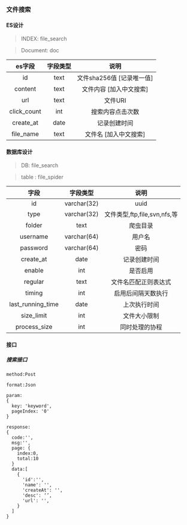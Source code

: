 ### 文件搜索


#### ES设计
 
> INDEX: file_search

> Document: doc

|es字段|字段类型|说明|
|:----:|:----:|:----:|
|id        |text   | 文件sha256值 [记录唯一值] |
|content   |text   | 文件内容 [加入中文搜索]    |
|url       |text   | 文件URI                  |
|click_count|int    | 搜索内容点击次数           | 
|create_at  |date   | 记录创建时间              |
|file_name  |text   | 文件名 [加入中文搜索]     |


#### 数据库设计

> DB: file_search

> table : file_spider

|字段|字段类型|说明|
|:----:|:----:|:----:|
|id       |varchar(32)  | uuid|
|type     |varchar(32)  | 文件类型,ftp,file,svn,nfs,等|
|folder   |text         | 爬虫目录|
|username |varchar(64)  | 用户名|
|password |varchar(64)  | 密码|
|create_at |date   | 记录创建时间|
|enable   |int    | 是否启用|
|regular  |text   | 文件名匹配正则表达式|
|timing   |int    | 启用后间隔天数执行  |
|last_running_time|date    | 上次执行时间|
|size_limit|int    | 文件大小限制 |
|process_size|int|同时处理的协程|

#### 接口
##### 搜索接口

    method:Post 

    format:Json

    param: 
    {
      key: 'keyword',
      pageIndex: '0'
    }

    response:
    {
      code:'',
      msg:'',
      page: {
        index:0,
        total:10
      }
      data:[
        {
          'id':'',
          'name': '',
          'createAt': '',
          'desc': ‘’,
          'url': '',
        }
      ]
    }
